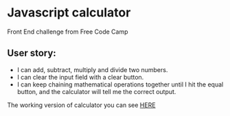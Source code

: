 # Javascript calculator
Front End challenge from Free Code Camp

User story:
-------------

- I can add, subtract, multiply and divide two numbers.
- I can clear the input field with a clear button.
- I can keep chaining mathematical operations together until I hit the equal button, and the calculator will tell me the correct output.

The working version of calculator you can see [HERE](https://codepen.io/corsair909/full/RgvVpZ/)
